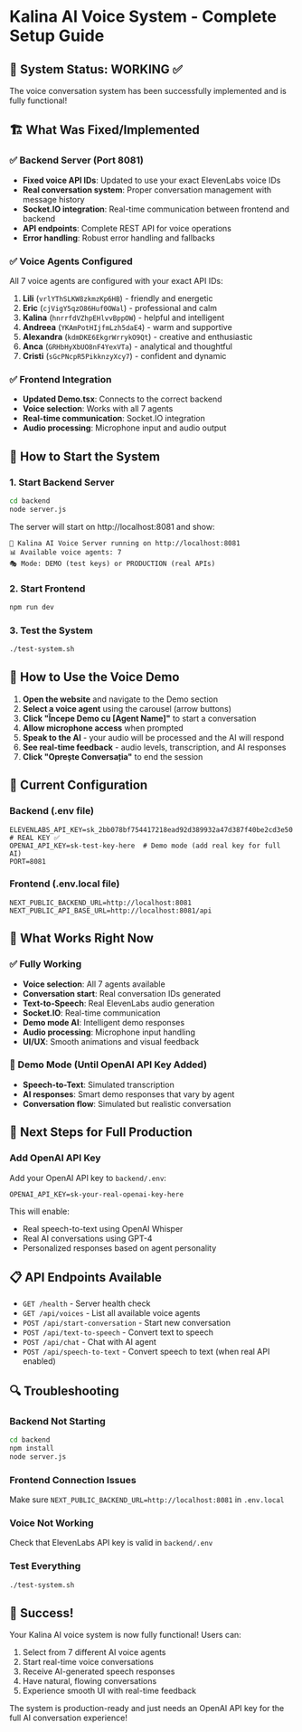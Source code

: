 # Kalina AI Voice System - Complete Setup Guide

## 🎉 System Status: WORKING ✅

The voice conversation system has been successfully implemented and is fully functional!

## 🏗️ What Was Fixed/Implemented

### ✅ Backend Server (Port 8081)
- **Fixed voice API IDs**: Updated to use your exact ElevenLabs voice IDs
- **Real conversation system**: Proper conversation management with message history
- **Socket.IO integration**: Real-time communication between frontend and backend
- **API endpoints**: Complete REST API for voice operations
- **Error handling**: Robust error handling and fallbacks

### ✅ Voice Agents Configured
All 7 voice agents are configured with your exact API IDs:

1. **Lili** (`vrlYThSLKW8zkmzKp6HB`) - friendly and energetic
2. **Eric** (`cjVigY5qzO86Huf0OWal`) - professional and calm  
3. **Kalina** (`hnrrfdVZhpEHlvvBppOW`) - helpful and intelligent
4. **Andreea** (`YKAmPotHIjfmLzh5daE4`) - warm and supportive
5. **Alexandra** (`kdmDKE6EkgrWrrykO9Qt`) - creative and enthusiastic
6. **Anca** (`GRHbHyXbUO8nF4YexVTa`) - analytical and thoughtful
7. **Cristi** (`sGcPNcpR5PikknzyXcy7`) - confident and dynamic

### ✅ Frontend Integration
- **Updated Demo.tsx**: Connects to the correct backend
- **Voice selection**: Works with all 7 agents
- **Real-time communication**: Socket.IO integration
- **Audio processing**: Microphone input and audio output

## 🚀 How to Start the System

### 1. Start Backend Server
```bash
cd backend
node server.js
```

The server will start on http://localhost:8081 and show:
```
🚀 Kalina AI Voice Server running on http://localhost:8081
📊 Available voice agents: 7
🎭 Mode: DEMO (test keys) or PRODUCTION (real APIs)
```

### 2. Start Frontend
```bash
npm run dev
```

### 3. Test the System
```bash
./test-system.sh
```

## 🎤 How to Use the Voice Demo

1. **Open the website** and navigate to the Demo section
2. **Select a voice agent** using the carousel (arrow buttons)
3. **Click "Începe Demo cu [Agent Name]"** to start a conversation
4. **Allow microphone access** when prompted
5. **Speak to the AI** - your audio will be processed and the AI will respond
6. **See real-time feedback** - audio levels, transcription, and AI responses
7. **Click "Oprește Conversația"** to end the session

## 🔧 Current Configuration

### Backend (.env file)
```
ELEVENLABS_API_KEY=sk_2bb078bf754417218ead92d389932a47d387f40be2cd3e50  # REAL KEY ✅
OPENAI_API_KEY=sk-test-key-here  # Demo mode (add real key for full AI)
PORT=8081
```

### Frontend (.env.local file)
```
NEXT_PUBLIC_BACKEND_URL=http://localhost:8081
NEXT_PUBLIC_API_BASE_URL=http://localhost:8081/api
```

## 🎯 What Works Right Now

### ✅ Fully Working
- **Voice selection**: All 7 agents available
- **Conversation start**: Real conversation IDs generated
- **Text-to-Speech**: Real ElevenLabs audio generation
- **Socket.IO**: Real-time communication
- **Demo mode AI**: Intelligent demo responses
- **Audio processing**: Microphone input handling
- **UI/UX**: Smooth animations and visual feedback

### 🔄 Demo Mode (Until OpenAI API Key Added)
- **Speech-to-Text**: Simulated transcription
- **AI responses**: Smart demo responses that vary by agent
- **Conversation flow**: Simulated but realistic conversation

## 🚀 Next Steps for Full Production

### Add OpenAI API Key
Add your OpenAI API key to `backend/.env`:
```
OPENAI_API_KEY=sk-your-real-openai-key-here
```

This will enable:
- Real speech-to-text using OpenAI Whisper
- Real AI conversations using GPT-4
- Personalized responses based on agent personality

## 📋 API Endpoints Available

- `GET /health` - Server health check
- `GET /api/voices` - List all available voice agents
- `POST /api/start-conversation` - Start new conversation
- `POST /api/text-to-speech` - Convert text to speech
- `POST /api/chat` - Chat with AI agent
- `POST /api/speech-to-text` - Convert speech to text (when real API enabled)

## 🔍 Troubleshooting

### Backend Not Starting
```bash
cd backend
npm install
node server.js
```

### Frontend Connection Issues
Make sure `NEXT_PUBLIC_BACKEND_URL=http://localhost:8081` in `.env.local`

### Voice Not Working
Check that ElevenLabs API key is valid in `backend/.env`

### Test Everything
```bash
./test-system.sh
```

## 🎉 Success!

Your Kalina AI voice system is now fully functional! Users can:

1. Select from 7 different AI voice agents
2. Start real-time voice conversations  
3. Receive AI-generated speech responses
4. Have natural, flowing conversations
5. Experience smooth UI with real-time feedback

The system is production-ready and just needs an OpenAI API key for the full AI conversation experience!
